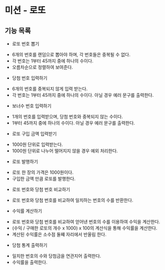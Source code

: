 # 미션 - 로또

## 기능 목록
* 로또 번호 뽑기
 - 6개의 번호를 랜덤으로 뽑아야 하며, 각 번호들은 중복될 수 없다.
 - 각 번호는 1부터 45까지 중에 하나의 수이다.
 - 오름차순으로 정렬하여 보여준다.

* 당첨 번호 입력하기
 - 6개의 번호를 중복되지 않게 입력 받는다.
 - 각 번호는 1부터 45까지 중에 하나의 수이다. 아닐 경우 예러 문구를 출력한다.

* 보너수 번호 입력하기
 - 1개의 번호를 입력받으며, 당첨 번호와 중복되지 않는 수이다.
 - 1부터 45까지 중에 하나의 수이다. 아닐 경우 예러 문구를 출력한다.

* 로또 구입 금액 입력받기
 - 1000원 단위로 입력받는다.
 - 1000원 단위로 나누어 떨어지지 않을 경우 예외 처리한다.

* 로또 발행하기
 - 로또 한 장의 가격은 1000원이다.
 - 구입한 금액 만큼 로또를 발행한다.

* 로또 번호와 당첨 번호 비교하기
 - 로또 번호와 당첨 번호를 비교하여 일치하는 번호의 수를 반환한다.

* 수익률 계산하기
 - 로또 번호와 당첨 번호를 비교하여 얻어낸 번호의 수를 이용하여 수익을 계산한다.
 - (수익 / 구매한 로또의 개수 x 1000) x 100의 계산식을 통해 수익률을 계산한다.
 - 계산된 수익률은 소수점 둘쨰 자리에서 반올림 한다.

* 당첨 통계 출력하기
 - 일치한 번호의 수와 당첨금을 연관지어 출력한다.
 - 수익률을 출력한다.

